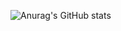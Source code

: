 ![Anurag's GitHub stats](https://github-readme-stats.vercel.app/api?username=Jihoon9809&show_icons=true&theme=radical)
